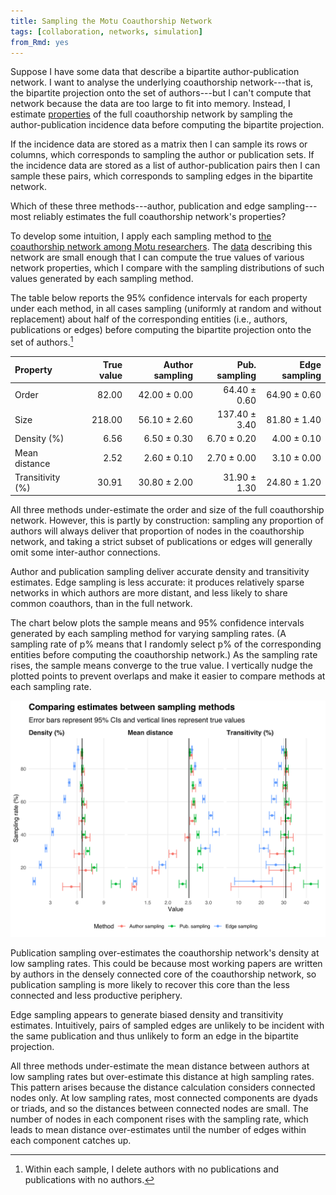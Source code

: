 ```yaml
---
title: Sampling the Motu Coauthorship Network
tags: [collaboration, networks, simulation]
from_Rmd: yes
---
```


Suppose I have some data that describe a bipartite author-publication network.
I want to analyse the underlying coauthorship network---that is, the bipartite projection onto the set of authors---but I can't compute that network because the data are too large to fit into memory.
Instead, I estimate [properties](https://en.wikipedia.org/wiki/Graph_property) of the full coauthorship network by sampling the author-publication incidence data before computing the bipartite projection.

If the incidence data are stored as a matrix then I can sample its rows or columns, which corresponds to sampling the author or publication sets.
If the incidence data are stored as a list of author-publication pairs then I can sample these pairs, which corresponds to sampling edges in the bipartite network.

Which of these three methods---author, publication and edge sampling---most reliably estimates the full coauthorship network's properties?

To develop some intuition, I apply each sampling method to [the coauthorship network among Motu researchers](/blog/coauthorship-networks-motu/).
The [data](https://github.com/bldavies/motuwp) describing this network are small enough that I can compute the true values of various network properties, which I compare with the sampling distributions of such values generated by each sampling method.

The table below reports the 95% confidence intervals for each property under each method, in all cases sampling (uniformly at random and without replacement) about half of the corresponding entities (i.e., authors, publications or edges) before computing the bipartite projection onto the set of authors.[^deletion]

|Property         | True value| Author sampling| Pub. sampling| Edge sampling|
|:----------------|----------:|---------------:|-------------:|-------------:|
|Order            |      82.00|    42.00 ± 0.00|  64.40 ± 0.60|  64.90 ± 0.60|
|Size             |     218.00|    56.10 ± 2.60| 137.40 ± 3.40|  81.80 ± 1.40|
|Density (%)      |       6.56|     6.50 ± 0.30|   6.70 ± 0.20|   4.00 ± 0.10|
|Mean distance    |       2.52|     2.60 ± 0.10|   2.70 ± 0.00|   3.10 ± 0.00|
|Transitivity (%) |      30.91|    30.80 ± 2.00|  31.90 ± 1.30|  24.80 ± 1.20|

All three methods under-estimate the order and size of the full coauthorship network.
However, this is partly by construction: sampling any proportion of authors will always deliver that proportion of nodes in the coauthorship network, and taking a strict subset of publications or edges will generally omit some inter-author connections.

Author and publication sampling deliver accurate density and transitivity estimates.
Edge sampling is less accurate: it produces relatively sparse networks in which authors are more distant, and less likely to share common coauthors, than in the full network.

The chart below plots the sample means and 95% confidence intervals generated by each sampling method for varying sampling rates.
(A sampling rate of p% means that I randomly select p% of the corresponding entities before computing the coauthorship network.)
As the sampling rate rises, the sample means converge to the true value.
I vertically nudge the plotted points to prevent overlaps and make it easier to compare methods at each sampling rate.

![](figures/convergence-1.svg)

Publication sampling over-estimates the coauthorship network's density at low sampling rates.
This could be because most working papers are written by authors in the densely connected core of the coauthorship network, so publication sampling is more likely to recover this core than the less connected and less productive periphery.

Edge sampling appears to generate biased density and transitivity estimates.
Intuitively, pairs of sampled edges are unlikely to be incident with the same publication and thus unlikely to form an edge in the bipartite projection.

All three methods under-estimate the mean distance between authors at low sampling rates but over-estimate this distance at high sampling rates.
This pattern arises because the distance calculation considers connected nodes only.
At low sampling rates, most connected components are dyads or triads, and so the distances between connected nodes are small.
The number of nodes in each component rises with the sampling rate, which leads to mean distance over-estimates until the number of edges within each component catches up.

[^deletion]: Within each sample, I delete authors with no publications and publications with no authors.

